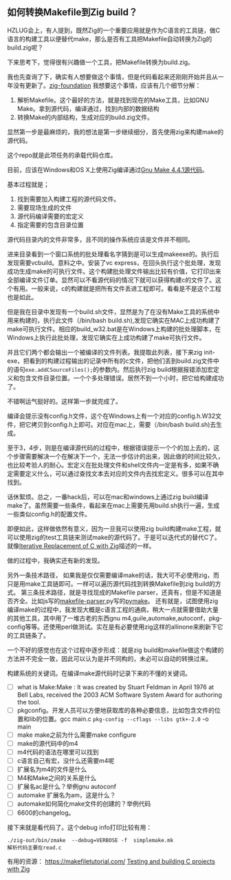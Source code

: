 ## 如何转换Makefile到Zig build？

HZLUG会上，有人提到，既然Zig的一个重要应用就是作为C语言的工具链，做C语言的构建工具以便替代make，那么是否有工具把Makefile自动转换为Zig的build.zig呢？

下来思考下，觉得很有兴趣做一个工具，把Makefile转换为build.zig。

我也先查询了下，确实有人想要做这个事情，但是代码看起来还刚刚开始并且从一年没有更新了。[zig-foundation](https://github.com/masoncowen/zig-foundation)
我想要这个事情，应该有几个细节分解：

1. 解析Makefile。这个最好的方法，就是找到现在的Make工具，比如GNU Make。拿到源代码，编译通过，找到内部的数据结构
2. 转换Make的内部结构，生成对应的build.zig文件。

显然第一步是最麻烦的，我的想法是第一步继续细分，首先使用zig来构建make的源代码。

这个repo就是此项任务的承载代码仓库。

目前，应该在Windows和OS X上使用Zig编译通过[Gnu Make 4.4.1源代码](https://ftp.gnu.org/gnu/make/?C=M;O=D)。

基本过程就是；

1. 找到需要加入构建工程的源代码文件。
2. 需要现场生成的文件
3. 源代码编译需要的宏定义
4. 指定需要的包含目录位置

源代码目录内的文件非常多，且不同的操作系统应该是文件并不相同。

进来目录看到一个窗口系统的批处理看名字猜到是可以生成makeexe的。执行后发现需要vcbuild。意料之中。安装了vc express，在回头执行这个批处理，发现成功生成make的可执行文件。这个构建批处理文件输出比较有价值，它打印出来全部编译文件订单。显然可以不看源代码的情况下就可以获得构建c的文件了。这个有用。一般来说，c的构建就是把所有文件丢进工程即可。看看是不是这个工程也是如此。

但是我在目录中发现有一个build.sh文件，显然是为了在没有Make工具的系统中用来构建的，执行此文件（/bin/bash build.sh),发现它确实在MAC上成功构建了make可执行文件。相应的build_w32.bat是在Windows上构建的批处理脚本，在Windows上执行此批处理，发现它确实在上成功构建了make可执行文件。

并且它们两个都会输出一个被编译的文件列表。我提取此列表，接下来zig init-exe，把看到的构建过程输出的记录中所有的c文件，把他们丢到build.zig文件中的语句`exe.addCSourceFiles();`的参数内。然后执行zig build根据报错添加宏定义和包含文件目录位置。一个个多处理错误。居然不到一个小时，把它给构建成功了。

不错啊运气挺好的。这样第一步就完成了。

编译会提示没有config.h文件，这个在Windows上有一个对应的config.h.W32文件，把它拷贝到config.h上即可。对应在mac上，需要（/bin/bash build.sh)去生成。

至于3，4步，则是在编译源代码的过程中，根据错误提示一个个的加上去的，这个步骤需要解决一个在解决下一个，无法一步估计的出来，因此做的时间比较久，也比较考验人的耐心。宏定义在批处理文件和shell文件内一定是有多，如果不确定需要定义什么，可以通过查找文本去对应的文件内去找宏定义。很多可以在其中找到。

话休絮烦。总之，一番hack后，可以在mac和windows上通过zig build编译make了。虽然需要一些条件，看起来在mac上需要先用build.sh执行一遍，生成一些类似config.h的配置文件。

即便如此，这样做依然有意义，因为一旦我可以使用zig build构建make工程，就可以使用zig的test工具链来测试make的源代码了。于是可以迭代式的替代C了。就像[Iterative Replacement of C with Zig](https://tiehu.is/blog/zig1)描述的一样。

做的过程中，我确实还有新的发现。

另外一条技术路径， 如果我是仅仅需要编译make的话，我大可不必使用zig，而只是用make工具链即可。一样可以遍历源代码找到转换Makefile到zig build的方式。
第三条技术路径，就是寻找现成的Makefile parser，还真有，但是不知道是否齐全。比如js写的[makefile-parser](https://github.com/kba/makefile-parser),py写的[pymake](https://github.com/linuxlizard/pymake)。
还有就是，试图使用zig编译make的过程中，我发现大概是c语言工程的通病，稍大一点就需要借助大量的其他工具，其中用了一堆古老的东西gnu m4,guile,automake,autoconf，pkg-config等等。还使用perl做测试。实在是有必要使用zig这样的allinone来刷新下它的工具链条了。

一个不好的感觉也在这个过程中逐步形成：就是zig build和makefile做这个构建的方法并不完全一致，因此可以认为是并不同构的，未必可以自动的转换过来。

构建系统的关键词。在编译make源代码时记录下来的不懂的关键词。
- [ ] what is Make:Make : It was created by Stuart Feldman in April 1976 at Bell Labs, received the 2003 ACM Software System Award for authoring the tool.
- [ ] pkgconfig。开发人员可以方便地获取库的各种必要信息，比如包含文件的位置和lib的位置。gcc main.c `pkg-config --cflags --libs gtk+-2.0` -o main
- [ ] make make之前为什么需要make configure
- [ ] make的源代码中的m4
- [ ] m4代码的语法在哪里可以找到
- [ ] c语言自己有宏，没什么还需要m4呢
- [ ] 扩展名为m4的文件是什么
- [ ] M4和Make之间的关系是什么
- [ ] 扩展名ac是什么？举例gnu autoconf 
- [ ] automake 扩展名为am，这是什么？
- [ ] automake如何简化make文件的创建的？举例代码
- [ ] 6600的changelog。

接下来就是看代码了。这个debug info打印比较有用：

    ./zig-out/bin/zmake  --debug=VERBOSE -f  simplemake.mk 
    解析代码主要在read.c

有用的资源：
    https://makefiletutorial.com/
    [Testing and building C projects with Zig](https://renato.athaydes.com/posts/testing-building-c-with-zig.html)